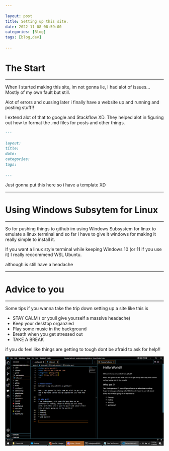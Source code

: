 ```yaml
---

layout: post
title: Setting up this site.
date: 2022-11-08 08:59:00 
categories: [Blog]
tags: [blog,dev]

---
```


# The Start
----
When I started making this site, im not gonna lie, I had alot of issues...
Mostly of my own fault but still.

Alot of errors and cussing later i finally have a website up and running and posting stuff!!

I extend alot of that to google and Stackflow XD.
They helped alot in figuring out how to format the .md files for posts and other things.

```markdown
---

layout: 
title: 
date: 
categories: 
tags: 

---
```

Just gonna put this here so i have a template XD



---

# Using Windows Subsytem for Linux
---

So for pushing things to github im using Windows Subsystem for linux to emulate a linux terminal and so far i have to give it windows for making it really simple to install it. 


If you want a linux style terminal while keeping Windows 10 (or 11 if you use it) I really reccommend WSL Ubuntu.

although is still have a headache

---
# Advice to you
---
Some tips if you wanna take the trip down setting up a site like this is 
* STAY CALM ( or youll give yourself a massive headache)
* Keep your desktop organzied
* Play some music in the background
* Breath when you get stressed out
* TAKE A BREAK


if you do feel like things are getting to tough dont be afraid to ask for help!!


![site code](https://raw.githubusercontent.com/EnderRookwood/enderrookwood.github.io/main/images/picture.png) 